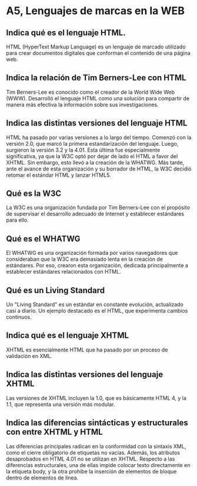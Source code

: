 # A5, Lenguajes de marcas en la WEB

## Indica qué es el lenguaje HTML. 
HTML (HyperText Markup Language) es un lenguaje de marcado utilizado para crear documentos digitales que conforman el contenido de una página web.

## Indica la relación de Tim Berners-Lee con  HTML
Tim Berners-Lee es conocido como el creador de la World Wide Web (WWW). Desarrolló el lenguaje HTML como una solución para compartir de manera más efectiva la información sobre sus investigaciones.

## Indica las distintas versiones del lenguaje HTML
HTML ha pasado por varias versiones a lo largo del tiempo. Comenzó con la versión 2.0, que marcó la primera estandarización del lenguaje. Luego, surgieron la versión 3.2 y la 4.01. Esta última fue especialmente significativa, ya que la W3C optó por dejar de lado el HTML a favor del XHTML. Sin embargo, esto llevó a la creación de la WHATWG. Más tarde, ante el avance de esta organización y su borrador de HTML, la W3C decidió retomar el estándar HTML y lanzar HTML5.

## Qué es la W3C
La W3C es una organización fundada por Tim Berners-Lee con el propósito de supervisar el desarrollo adecuado de Internet y establecer estándares para ello.

## Qué es el WHATWG
El WHATWG es una organización formada por varios navegadores que consideraban que la W3C era demasiado lenta en la creación de estándares. Por eso, crearon esta organización, dedicada principalmente a establecer estándares relacionados con HTML.

## Qué es un Living Standard
Un "Living Standard" es un estándar en constante evolución, actualizado casi a diario. Un ejemplo destacado es el HTML, que experimenta cambios continuos.

## Indica qué es el lenguaje XHTML
XHTML es esencialmente HTML que ha pasado por un proceso de validación en XML.

## Indica las distintas versiones del lenguaje XHTML
Las versiones de XHTML incluyen la 1.0, que es básicamente HTML 4, y la 1.1, que representa una versión más modular.

## Indica las diferencias sintácticas y estructurales con entre XHTML y HTML
Las diferencias principales radican en la conformidad con la sintaxis XML, como el cierre obligatorio de etiquetas no vacías. Además, los atributos desaprobados en HTML 4.01 no se utilizan en XHTML. 
Respecto a las diferencias estructurales, una de ellas impide colocar texto directamente en la etiqueta body, y la otra prohíbe la inserción de elementos de bloque dentro de elementos de línea.